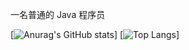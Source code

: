 
一名普通的 Java 程序员

[![Anurag's GitHub stats](https://github-readme-stats.vercel.app/api?username=cxhello&show_icons=true)]
[![Top Langs](https://github-readme-stats.vercel.app/api/top-langs/?username=cxhello&layout=compact)]
